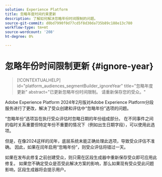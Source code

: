 ```yaml
---
solution: Experience Platform
title: 忽略年度时间约束更新
description: 了解如何解决忽略年份时间限制的问题。
source-git-commit: d0bd7990f0d77cd5f8d30da735b89c188e13c780
workflow-type: tm+mt
source-wordcount: '208'
ht-degree: 0%

---
```



# 忽略年份时间限制更新 {#ignore-year}

>[!CONTEXTUALHELP]
>id="platform_audiences_segmentBuilder_ignoreYear"
>title="忽略年度更新"
>abstract="已更新忽略年份时间限制。 请重新保存您的受众。"

Adobe Experience Platform 2024年2月版对Adobe Experience Platform分段服务进行了更改，解决了受众创建和评估中“忽略年份”选项的问题。

“忽略年份”选项旨在执行受众评估时忽略日期的年份组成部分。 在不同事件之间的临时关系重要但特定年份不重要的情况下（例如出生日期字段），可以使用此选项。

但是，在像2024这样的闰年，底层系统未能正确处理此选项，导致受众评估不准确。 因此，如果在闰年启用“忽略年份”，则受众评估将错过一天。

如果在发布此修复之前创建受众，则只需在区段生成器中重新保存受众即可应用此修复。 如果您不确定受众是否受此解决方案的影响，那么如果现有受众受此问题影响，区段生成器将会提示用户。
